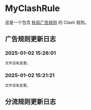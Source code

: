 # MyClashRule
这是一个包含 [秋风广告规则](https://awavenue.top/) 的 Clash 规则。

## 广告规则更新日志

### 2025-01-02 15:26:01

```diff
文件没有变更。
```
### 2025-01-02 15:21:21

```diff
文件没有变更。
```

## 分流规则更新日志
